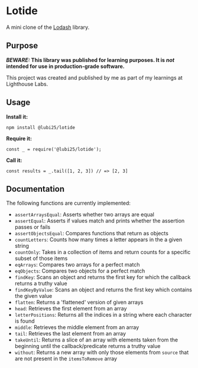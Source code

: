 # Lotide

A mini clone of the [Lodash](https://lodash.com) library.

## Purpose

**_BEWARE:_ This library was published for learning purposes. It is _not_ intended for use in production-grade software.**

This project was created and published by me as part of my learnings at Lighthouse Labs. 

## Usage

**Install it:**

`npm install @lubi25/lotide`

**Require it:**

`const _ = require('@lubi25/lotide');`

**Call it:**

`const results = _.tail([1, 2, 3]) // => [2, 3]`

## Documentation

The following functions are currently implemented:

* `assertArraysEqual`: Asserts whether two arrays are equal
* `assertEqual`: Asserts if values match and prints whether the assertion passes or fails
* `assertObjectsEqual`: Compares functions that return as objects
* `countLetters`: Counts how many times a letter appears in the a given string
* `countOnly`: Takes in a collection of items and return counts for a specific subset of those items
* `eqArrays`: Compares two arrays for a perfect match
* `eqObjects`: Compares two objects for a perfect match
* `findKey`: Scans an object and returns the first key for which the callback returns a truthy value
* `findKeyByValue`: Scans an object and returns the first key which contains the given value
* `flatten`: Returns a 'flattened' version of given arrays
* `head`: Retrieves the first element from an array
* `letterPositions`: Returns all the indices in a string where each character is found
* `middle`: Retrieves the middle element from an array
* `tail`: Retrieves the last element from an array
* `takeUntil`: Returns a slice of an array with elements taken from the beginning until the callback/predicate returns a truthy value
* `without`: Returns a new array with only those elements from `source` that are not present in the `itemsToRemove` array